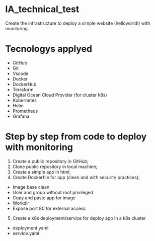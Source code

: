 # IA_technical_test
Create the infrastructure to deploy a simple website (helloworld!) with monitoring.
# Tecnologys applyed
- GitHub
- Git
- Vscode
- Docker
- DockerHub
- Terraform
- Digital Ocean Cloud Provider (for cluster k8s)
- Kubernetes
- Helm
- Prometheus
- Grafana

# Step by step from code to deploy with monitoring

1. Create a public repository in GitHub;
2. Clone public repository in local machine;
3. Create a simple app in html;
4. Create Dockerfile for app (clean and with security practices);
- Image base clean
- User and group without root privileged
- Copy and paste app for image 
- Workdir
- Expose port 80 for external access
5. Create a k8s deployment/service for deploy app in a k8s cluster
- deployment.yaml
- service.yaml 
